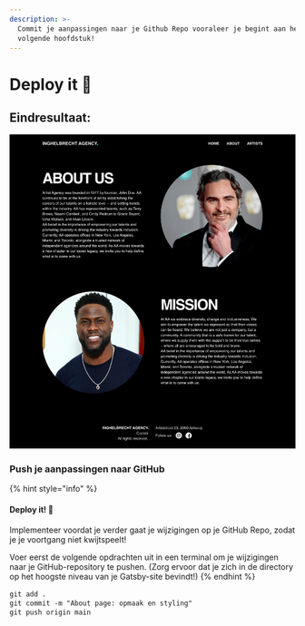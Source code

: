 ```yaml
---
description: >-
  Commit je aanpassingen naar je Github Repo vooraleer je begint aan het
  volgende hoofdstuk!
---
```


# Deploy it 🚀

## Eindresultaat:

![](../../.gitbook/assets/about.png)

### Push je aanpassingen naar GitHub

{% hint style="info" %}
#### Deploy it! 🚀

Implementeer voordat je verder gaat je wijzigingen op je GitHub Repo, zodat je je voortgang niet kwijtspeelt!

Voer eerst de volgende opdrachten uit in een terminal om je wijzigingen naar je GitHub-repository te pushen. \(Zorg ervoor dat je zich in de directory op het hoogste niveau van je Gatsby-site bevindt!\)
{% endhint %}

```text
git add .
git commit -m "About page: opmaak en styling"
git push origin main
```

